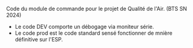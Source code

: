 Code du module de commande pour le projet de Qualité de l'Air. (BTS SN 2024)

- Le code DEV comporte un débogage via moniteur série.
- Le code prod est le code standard sensé fonctionner de mnière définitive sur l'ESP.
